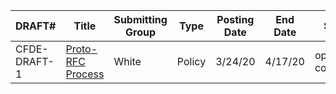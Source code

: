 | DRAFT# | Title | Submitting Group | Type | Posting Date | End Date | Status |
|-------|-------|------------------|------|--------------|----------|--------|
| CFDE-DRAFT-1 | [Proto-RFC Process](https://docs.google.com/document/d/1masYhU6W_zgUWN1XWS8_f-KiSp1cTDdo4eZJWpsXyHQ/edit?usp=sharing) |  White | Policy | 3/24/20 | 4/17/20 | open for comments |
